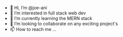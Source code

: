 - 👋 Hi, I’m @joe-ani
- 👀 I’m interested in full stack web dev
- 🌱 I’m currently learning the MERN stack
- 💞️ I’m looking to collaborate on any exciting project's
- 📫 How to reach me ...

<!---
joe-ani/joe-ani is a ✨ special ✨ repository because its `README.md` (this file) appears on your GitHub profile.
You can click the Preview link to take a look at your changes.
--->

